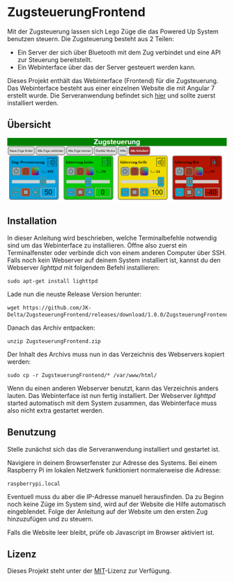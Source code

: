# ZugsteuerungFrontend

Mit der Zugsteuerung lassen sich Lego Züge die das Powered Up System benutzen steuern.
Die Zugsteuerung besteht aus 2 Teilen:
- Ein Server der sich über Bluetooth mit dem Zug verbindet und eine API zur Steuerung bereitstellt.
- Ein Webinterface über das der Server gesteuert werden kann.

Dieses Projekt enthält das Webinterface (Frontend) für die Zugsteuerung.
Das Webinterface besteht aus einer einzelnen Website die mit Angular 7 erstellt wurde.
Die Serveranwendung befindet sich [hier](https://github.com/JK-Delta/Zugsteuerung) und sollte zuerst installiert
werden.

## Übersicht

![full view](docs/full_view.PNG)

## Installation

In dieser Anleitung wird beschrieben, welche Terminalbefehle notwendig sind um das Webinterface zu installieren.
Öffne also zuerst ein Terminalfenster oder verbinde dich von einem anderen Computer über SSH.
Falls noch kein Webserver auf deinem System installiert ist, kannst du den Webserver *lighttpd* mit folgendem
Befehl installieren:
```
sudo apt-get install lighttpd
```
Lade nun die neuste Release Version herunter:
```
wget https://github.com/JK-Delta/ZugsteuerungFrontend/releases/download/1.0.0/ZugsteuerungFrontend.zip
```
Danach das Archiv entpacken:
```
unzip ZugsteuerungFrontend.zip
```
Der Inhalt des Archivs muss nun in das Verzeichnis des Webservers kopiert werden:
```
sudo cp -r ZugsteuerungFrontend/* /var/www/html/
```
Wenn du einen anderen Webserver benutzt, kann das Verzeichnis anders lauten.
Das Webinterface ist nun fertig installiert. Der Webserver *lighttpd* started automatisch mit dem System
zusammen, das Webinterface muss also nicht extra gestartet werden.

## Benutzung

Stelle zunächst sich das die Serveranwendung installiert und gestartet ist.

Navigiere in deinem Browserfenster zur Adresse des Systems.
Bei einem Raspberry Pi im lokalen Netzwerk funktioniert normalerweise die Adresse:
```
raspberrypi.local
```
Eventuell muss du aber die IP-Adresse manuell herausfinden.
Da zu Beginn noch keine Züge im System sind, wird auf der Website die Hilfe automatisch eingeblendet.
Folge der Anleitung auf der Website um den ersten Zug hinzuzufügen und zu steuern.

Falls die Website leer bleibt, prüfe ob Javascript im Browser aktiviert ist.

## Lizenz
Dieses Projekt steht unter der [MIT](https://spdx.org/licenses/MIT.html)-Lizenz zur Verfügung.
